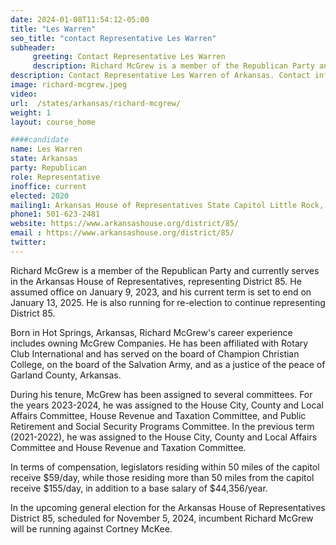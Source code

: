 ```yaml
---
date: 2024-01-08T11:54:12-05:00
title: "Les Warren"
seo_title: "contact Representative Les Warren"
subheader:
     greeting: Contact Representative Les Warren
     description: Richard McGrew is a member of the Republican Party and currently serves in the Arkansas House of Representatives, representing District 85. He assumed office on January 9, 2023, and his current term is set to end on January 13, 2025. He is also running for re-election to continue representing District 85.
description: Contact Representative Les Warren of Arkansas. Contact information for Les Warren includes email address, phone number, and mailing address.
image: richard-mcgrew.jpeg
video:
url:  /states/arkansas/richard-mcgrew/
weight: 1
layout: course_home

####candidate
name: Les Warren
state: Arkansas
party: Republican
role: Representative
inoffice: current
elected: 2020
mailing1: Arkansas House of Representatives State Capitol Little Rock, AR 72201
phone1: 501-623-2481
website: https://www.arkansashouse.org/district/85/
email : https://www.arkansashouse.org/district/85/
twitter:
---
```


Richard McGrew is a member of the Republican Party and currently serves in the Arkansas House of Representatives, representing District 85. He assumed office on January 9, 2023, and his current term is set to end on January 13, 2025. He is also running for re-election to continue representing District 85.

Born in Hot Springs, Arkansas, Richard McGrew's career experience includes owning McGrew Companies. He has been affiliated with Rotary Club International and has served on the board of Champion Christian College, on the board of the Salvation Army, and as a justice of the peace of Garland County, Arkansas.

During his tenure, McGrew has been assigned to several committees. For the years 2023-2024, he was assigned to the House City, County and Local Affairs Committee, House Revenue and Taxation Committee, and Public Retirement and Social Security Programs Committee. In the previous term (2021-2022), he was assigned to the House City, County and Local Affairs Committee and House Revenue and Taxation Committee.

In terms of compensation, legislators residing within 50 miles of the capitol receive $59/day, while those residing more than 50 miles from the capitol receive $155/day, in addition to a base salary of $44,356/year.

In the upcoming general election for the Arkansas House of Representatives District 85, scheduled for November 5, 2024, incumbent Richard McGrew will be running against Cortney McKee.
